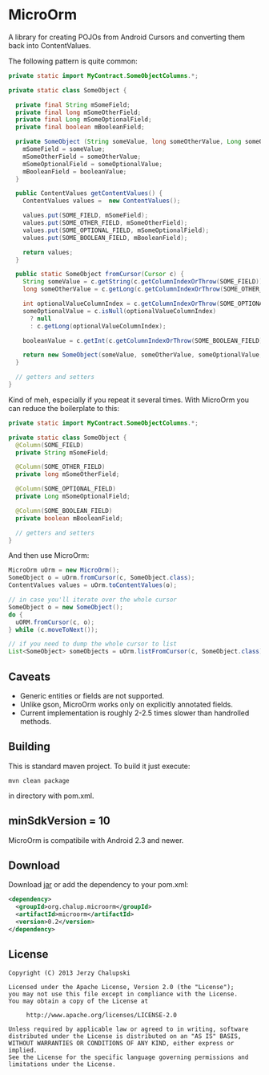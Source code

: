 MicroOrm
========

A library for creating POJOs from Android Cursors and converting
them back into ContentValues.

The following pattern is quite common:

```java
private static import MyContract.SomeObjectColumns.*;

private static class SomeObject {

  private final String mSomeField;
  private final long mSomeOtherField;
  private final Long mSomeOptionalField;
  private final boolean mBooleanField;

  private SomeObject (String someValue, long someOtherValue, Long someOptionalValue, boolean booleanValue) {
    mSomeField = someValue;
    mSomeOtherField = someOtherValue;
    mSomeOptionalField = someOptionalValue;
    mBooleanField = booleanValue;
  }

  public ContentValues getContentValues() {
    ContentValues values =  new ContentValues();

    values.put(SOME_FIELD, mSomeField);
    values.put(SOME_OTHER_FIELD, mSomeOtherField);
    values.put(SOME_OPTIONAL_FIELD, mSomeOptionalField);
    values.put(SOME_BOOLEAN_FIELD, mBooleanField);

    return values;
  }

  public static SomeObject fromCursor(Cursor c) {
    String someValue = c.getString(c.getColumnIndexOrThrow(SOME_FIELD));
    long someOtherValue = c.getLong(c.getColumnIndexOrThrow(SOME_OTHER_FIELD));

    int optionalValueColumnIndex = c.getColumnIndexOrThrow(SOME_OPTIONAL_FIELD);
    someOptionalValue = c.isNull(optionalValueColumnIndex)
      ? null
      : c.getLong(optionalValueColumnIndex);

    booleanValue = c.getInt(c.getColumnIndexOrThrow(SOME_BOOLEAN_FIELD)) == 1;

    return new SomeObject(someValue, someOtherValue, someOptionalValue, booleanValue);
  }

  // getters and setters
}
```

Kind of meh, especially if you repeat it several times. With MicroOrm you can
reduce the boilerplate to this:

```java
private static import MyContract.SomeObjectColumns.*;

private static class SomeObject {
  @Column(SOME_FIELD)
  private String mSomeField;

  @Column(SOME_OTHER_FIELD)
  private long mSomeOtherField;

  @Column(SOME_OPTIONAL_FIELD)
  private Long mSomeOptionalField;

  @Column(SOME_BOOLEAN_FIELD)
  private boolean mBooleanField;

  // getters and setters
}
```

And then use MicroOrm:

```java
MicroOrm uOrm = new MicroOrm();
SomeObject o = uOrm.fromCursor(c, SomeObject.class);
ContentValues values = uOrm.toContentValues(o);

// in case you'll iterate over the whole cursor
SomeObject o = new SomeObject();
do {
  uORM.fromCursor(c, o);
} while (c.moveToNext());

// if you need to dump the whole cursor to list
List<SomeObject> someObjects = uOrm.listFromCursor(c, SomeObject.class);
```

Caveats
-------

* Generic entities or fields are not supported.
* Unlike gson, MicroOrm works only on explicitly annotated fields.
* Current implementation is roughly 2-2.5 times slower than handrolled methods.


Building
--------
This is standard maven project. To build it just execute:
```shell
mvn clean package
```
in directory with pom.xml.

minSdkVersion = 10
------------------
MicroOrm is compatibile with Android 2.3 and newer.

Download
--------
Download [jar](http://repository.sonatype.org/service/local/artifact/maven/redirect?r=central-proxy&g=org.chalup.microorm&a=microorm&v=LATEST) or add the dependency to your pom.xml:

```xml
<dependency>
  <groupId>org.chalup.microorm</groupId>
  <artifactId>microorm</artifactId>
  <version>0.2</version>
</dependency>
```

License
-------

    Copyright (C) 2013 Jerzy Chalupski

    Licensed under the Apache License, Version 2.0 (the "License");
    you may not use this file except in compliance with the License.
    You may obtain a copy of the License at

         http://www.apache.org/licenses/LICENSE-2.0

    Unless required by applicable law or agreed to in writing, software
    distributed under the License is distributed on an "AS IS" BASIS,
    WITHOUT WARRANTIES OR CONDITIONS OF ANY KIND, either express or implied.
    See the License for the specific language governing permissions and
    limitations under the License.
